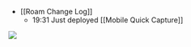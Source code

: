 - [[Roam Change Log]]
    - 19:31 Just deployed [[Mobile Quick Capture]] 

 ![](https://firebasestorage.googleapis.com/v0/b/firescript-577a2.appspot.com/o/imgs%2Fv8%2Fhelp%2F-greXVpuqu?alt=media&token=e8a0da99-8ec8-4361-befc-6ac9312057f1)

